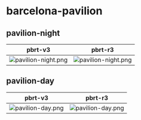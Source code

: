 # barcelona-pavilion
## pavilion-night
|pbrt-v3|pbrt-r3|
|---|---|
|![pavilion-night.png](../v3/barcelona-pavilion/pavilion-night.png)|![pavilion-night.png](../r3/barcelona-pavilion/pavilion-night.png)|
## pavilion-day
|pbrt-v3|pbrt-r3|
|---|---|
|![pavilion-day.png](../v3/barcelona-pavilion/pavilion-day.png)|![pavilion-day.png](../r3/barcelona-pavilion/pavilion-day.png)|
